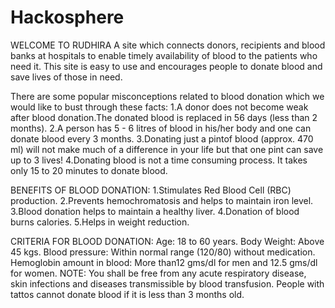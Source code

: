 # Hackosphere
WELCOME TO RUDHIRA
A site which connects donors, recipients and blood banks at hospitals to enable timely availability of blood to the patients who need it. 
This site is easy to use and encourages people to donate blood and save lives of those in need.

There are some popular misconceptions related to blood donation which we would like to bust through these facts:
1.A donor does not become weak after blood donation.The donated blood is replaced in 56 days (less than 2 months).
2.A person has 5 - 6 litres of blood in his/her body and one can donate blood every 3 months.
3.Donating just a pintof blood (approx. 470 ml) will not make much of a difference in your life but that one pint can save up to 3 lives!
4.Donating blood is not a time consuming process. It takes only 15 to 20 minutes to donate blood.

BENEFITS OF BLOOD DONATION:
1.Stimulates Red Blood Cell (RBC) production.
2.Prevents hemochromatosis and helps to maintain iron level.
3.Blood donation helps to maintain a healthy liver.
4.Donation of blood burns calories.
5.Helps in weight reduction.

CRITERIA FOR BLOOD DONATION:
Age: 18 to 60 years.
Body Weight: Above 45 kgs.
Blood pressure: Within normal range (120/80) without medication.
Hemoglobin amount in blood: More than12 gms/dl for men and 12.5 gms/dl for women.
NOTE: You shall be free from any acute respiratory disease, skin infections and diseases transmissible by blood transfusion. People with tattos cannot donate blood if it is
less than 3 months old.

